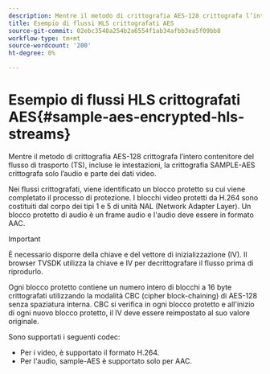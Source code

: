 ```yaml
---
description: Mentre il metodo di crittografia AES-128 crittografa l’intero contenitore del flusso di trasporto (TS), incluse le intestazioni, la crittografia SAMPLE-AES crittografa solo l’audio e parte dei dati video.
title: Esempio di flussi HLS crittografati AES
source-git-commit: 02ebc3548a254b2a6554f1ab34afbb3ea5f09bb8
workflow-type: tm+mt
source-wordcount: '200'
ht-degree: 0%

---
```


# Esempio di flussi HLS crittografati AES{#sample-aes-encrypted-hls-streams}

Mentre il metodo di crittografia AES-128 crittografa l’intero contenitore del flusso di trasporto (TS), incluse le intestazioni, la crittografia SAMPLE-AES crittografa solo l’audio e parte dei dati video.

Nei flussi crittografati, viene identificato un blocco protetto su cui viene completato il processo di protezione. I blocchi video protetti da H.264 sono costituiti dal corpo dei tipi 1 e 5 di unità NAL (Network Adapter Layer). Un blocco protetto di audio è un frame audio e l&#39;audio deve essere in formato AAC.

>[!IMPORTANT]
>
>È necessario disporre della chiave e del vettore di inizializzazione (IV). Il browser TVSDK utilizza la chiave e IV per decrittografare il flusso prima di riprodurlo.

Ogni blocco protetto contiene un numero intero di blocchi a 16 byte crittografati utilizzando la modalità CBC (cipher block-chaining) di AES-128 senza spaziatura interna. CBC si verifica in ogni blocco protetto e all&#39;inizio di ogni nuovo blocco protetto, il IV deve essere reimpostato al suo valore originale.

Sono supportati i seguenti codec:

* Per i video, è supportato il formato H.264.
* Per l&#39;audio, sample-AES è supportato solo per AAC.

